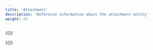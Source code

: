 ```yaml
---
title: 'Attachment'
description: 'Reference information about the attachment entity'
weight: 25
---
```


{{<notyetwritten>}}

{{<children />}}

